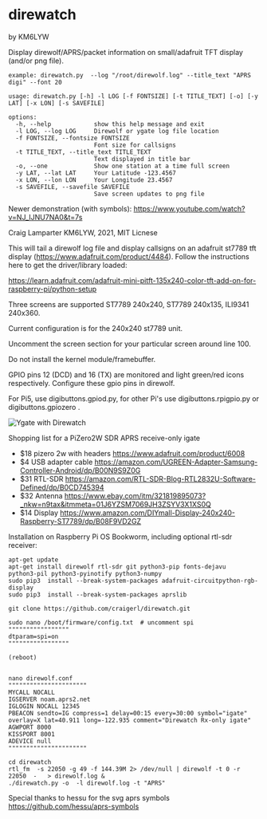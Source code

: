 # direwatch
by KM6LYW

Display direwolf/APRS/packet information on small/adafruit TFT display (and/or png file).

```
example: direwatch.py  --log "/root/direwolf.log" --title_text "APRS digi" --font 20

usage: direwatch.py [-h] -l LOG [-f FONTSIZE] [-t TITLE_TEXT] [-o] [-y LAT] [-x LON] [-s SAVEFILE]

options:
  -h, --help            show this help message and exit
  -l LOG, --log LOG     Direwolf or ygate log file location
  -f FONTSIZE, --fontsize FONTSIZE
                        Font size for callsigns
  -t TITLE_TEXT, --title_text TITLE_TEXT
                        Text displayed in title bar
  -o, --one             Show one station at a time full screen
  -y LAT, --lat LAT     Your Latitude -123.4567
  -x LON, --lon LON     Your Longitude 23.4567
  -s SAVEFILE, --savefile SAVEFILE
                        Save screen updates to png file

```

Newer demonstration (with symbols):  https://www.youtube.com/watch?v=NJ_IJNU7NA0&t=7s

Craig Lamparter KM6LYW,  2021, MIT Licnese

This will tail a direwolf log file and display callsigns on an
adafruit st7789 tft display (https://www.adafruit.com/product/4484).
Follow the instructions here to get the driver/library loaded:

https://learn.adafruit.com/adafruit-mini-pitft-135x240-color-tft-add-on-for-raspberry-pi/python-setup

Three screens are supported ST7789 240x240, ST7789 240x135, ILI9341 240x360.

Current configuration is for the 240x240 st7789 unit.

Uncomment the screen section for your particular screen around line 100.

Do not install the kernel module/framebuffer.

GPIO pins 12 (DCD) and 16 (TX) are monitored and light green/red icons
respectively.  Configure these gpio pins in direwolf.

For Pi5, use digibuttons.gpiod.py, for other Pi's use digibuttons.rpigpio.py or digibuttons.gpiozero .


![Ygate with Direwatch](http://craiger.org/ygatescreen.png)


Shopping list for a PiZero2W SDR APRS receive-only igate

- $18 pizero 2w with headers https://www.adafruit.com/product/6008
- $4  USB adapter cable      https://amazon.com/UGREEN-Adapter-Samsung-Controller-Android/dp/B00N9S9Z0G
- $31 RTL-SDR                https://amazon.com/RTL-SDR-Blog-RTL2832U-Software-Defined/dp/B0CD745394
- $32 Antenna                https://www.ebay.com/itm/321819895073?_nkw=n9tax&itmmeta=01J6YZSM7069JH3ZSYV3X1XS0Q
- $14 Display                https://www.amazon.com/DIYmall-Display-240x240-Raspberry-ST7789/dp/B08F9VD2GZ



Installation on Raspberry Pi OS Bookworm, including optional rtl-sdr receiver:
```
apt-get update
apt-get install direwolf rtl-sdr git python3-pip fonts-dejavu  python3-pil python3-pyinotify python3-numpy
sudo pip3  install --break-system-packages adafruit-circuitpython-rgb-display
sudo pip3  install --break-system-packages aprslib

git clone https://github.com/craigerl/direwatch.git

sudo nano /boot/firmware/config.txt  # uncomment spi
"""""""""""""""""
dtparam=spi=on
"""""""""""""""""

(reboot)


nano direwolf.conf
""""""""""""""""""""""
MYCALL NOCALL
IGSERVER noam.aprs2.net
IGLOGIN NOCALL 12345
PBEACON sendto=IG compress=1 delay=00:15 every=30:00 symbol="igate" overlay=X lat=40.911 long=-122.935 comment="Direwatch Rx-only igate"
AGWPORT 8000
KISSPORT 8001
ADEVICE null
""""""""""""""""""""""

cd direwatch
rtl_fm  -s 22050 -g 49 -f 144.39M 2> /dev/null | direwolf -t 0 -r 22050  -   > direwolf.log &
./direwatch.py -o  -l direwolf.log -t "APRS"

```

Special thanks to hessu for the svg aprs symbols https://github.com/hessu/aprs-symbols
